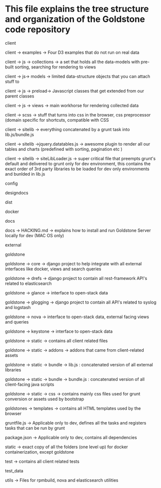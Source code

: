 # This file explains the tree structure and organization of the Goldstone code repository

client

client -> examples -> Four D3 examples that do not run on real data

client -> js -> collections -> a set that holds all the data-models with pre-built sorting, searching for rendering to views

client -> js-> models -> limited data-structure objects that you can attach stuff to

client -> js -> preload-> Javascript classes that get extended from our parent classes

client -> js -> views -> main workhorse for rendering collected data

client -> scss -> stuff that turns into css in the browser, css preprocessor (domain specific for shortcuts, compatible with CSS

client -> sitelib -> everything concatenated by a grunt task into lib.js/bundle.js

client -> sitelib ->jquery.datatables.js -> awesome plugin to render all our tables and charts (predefined with sorting, pagination etc )

client -> sitelib -> siteLibLoader.js -> super critical file that preempts grunt's default and delivered to grunt only for dev environment, this contains  the exact order of 3rd party libraries to be loaded for dev only environments and bunlded in lib.js

config

designdocs

dist

docker

docs

docs -> HACKING.md -> explains how to install and run Goldstone Server locally for dev (MAC OS only)

external

goldstone

goldstone -> core -> django project to help integrate with all external interfaces like docker, views and search queries

goldstone -> drefs -> django project to contain all rest-framework API's related to elasticsearch

goldstone -> glance -> interface to open-stack data

goldstone -> glogging -> django project to contain all API's related to syslog and logstash

goldstone -> nova -> interface to open-stack data, external facing views and queries

goldstone -> keystone -> interface to open-stack data

goldstone -> static -> contains all client related files

goldstone -> static -> addons -> addons that came from client-related assets

goldstone -> static -> bundle -> lib.js : concatenated version of all external libraries

goldstone -> static -> bundle -> bundle.js : concatenated version of all client-facing java scripts

goldstone -> static -> css -> contains mainly css files used for grunt conversion or assets used by bootstrap

goldstones -> templates -> contains all HTML templates used by the browser


gruntfile.js -> Applicable only to dev, defines all the tasks and registers tasks that can be run by grunt


package.json -> Applicable only to dev, contains all dependencies


static -> exact copy of all the folders (one level up) for docker containerization, except goldstone


test -> contains all client related tests


test_data


utils -> Files for rpmbuild, nova and elasticsearch utilities





